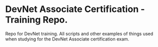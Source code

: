 # DevNet Associate Certification - Training Repo.
Repo for DevNet training. All scripts and other examples of things used when studying for the DevNet Associate certification exam.
